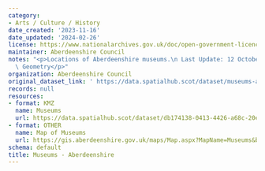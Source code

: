 ```yaml
---
category:
- Arts / Culture / History
date_created: '2023-11-16'
date_updated: '2024-02-26'
license: https://www.nationalarchives.gov.uk/doc/open-government-licence/version/3/
maintainer: Aberdeenshire Council
notes: "<p>Locations of Aberdeenshire museums.\n Last Update: 12 October 2018.\n Point\
  \ Geometry</p>"
organization: Aberdeenshire Council
original_dataset_link: ' https://data.spatialhub.scot/dataset/museums-as'
records: null
resources:
- format: KMZ
  name: Museums
  url: https://data.spatialhub.scot/dataset/db174138-0413-4426-a68c-20e950269d72/resource/34a03724-6939-4a16-8184-a25fdd84c4c6/download/museums.kmz
- format: OTHER
  name: Map of Museums
  url: https://gis.aberdeenshire.gov.uk/maps/Map.aspx?MapName=Museums&baselayer=OS%20Greyscale
schema: default
title: Museums - Aberdeenshire
---
```

